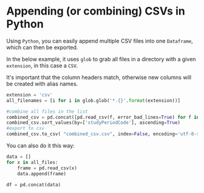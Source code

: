 # Appending (or combining) CSVs in Python

Using `Python`, you can easily append multiple CSV files into one `Dataframe`, which can then be exported. 

In the below example, it uses `glob` to grab all files in a directory with a given `extension`, in this case a `CSV`. 

It's important that the column headers match, otherwise new columns will be created with alias names. 

```Python
extension = 'csv'
all_filenames = [i for i in glob.glob('*.{}'.format(extension))]

#combine all files in the list
combined_csv = pd.concat([pd.read_csv(f, error_bad_lines=True) for f in all_filenames ])
combined_csv.sort_values(by=['studyPeriodCode'], ascending=True)
#export to csv
combined_csv.to_csv( "combined_csv.csv", index=False, encoding='utf-8-sig')
```

You can also do it this way: 

```python
data = []
for x in all_files:
    frame = pd.read_csv(x)
    data.append(frame)

df = pd.concat(data)
```